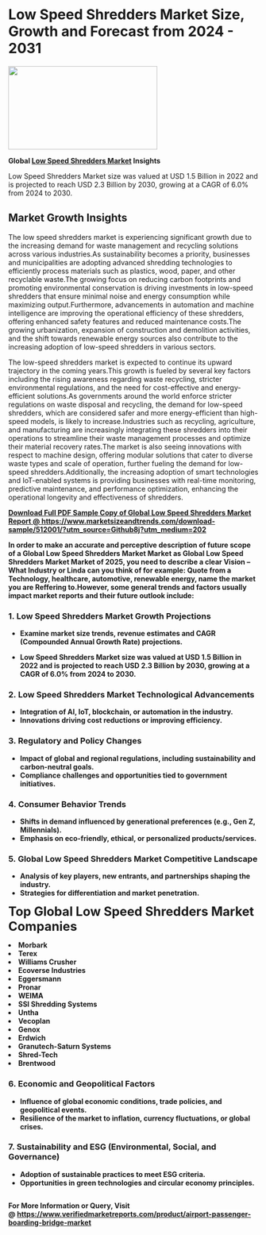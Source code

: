 <H1>Low Speed Shredders Market Size, Growth and Forecast from 2024 - 2031</H1><img class="aligncenter size-medium wp-image-584254" src="https://thirdeyenews.in/wp-content/uploads/2024/09/Global-Market-Research-300x168.jpeg" alt="" width="300" height="168" /><p><strong>Global&nbsp;<a href="https://www.marketsizeandtrends.com/download-sample/512001/?utm_source=Github8j?utm_medium=202">Low Speed Shredders Market</a> Insights</strong></p><p>Low Speed Shredders Market size was valued at USD 1.5 Billion in 2022 and is projected to reach USD 2.3 Billion by 2030, growing at a CAGR of 6.0% from 2024 to 2030.</p><p><h2>Market Growth Insights</h2> <p>The low speed shredders market is experiencing significant growth due to the increasing demand for waste management and recycling solutions across various industries.As sustainability becomes a priority, businesses and municipalities are adopting advanced shredding technologies to efficiently process materials such as plastics, wood, paper, and other recyclable waste.The growing focus on reducing carbon footprints and promoting environmental conservation is driving investments in low-speed shredders that ensure minimal noise and energy consumption while maximizing output.Furthermore, advancements in automation and machine intelligence are improving the operational efficiency of these shredders, offering enhanced safety features and reduced maintenance costs.The growing urbanization, expansion of construction and demolition activities, and the shift towards renewable energy sources also contribute to the increasing adoption of low-speed shredders in various sectors.</p> <p><strong><a href="#"></a></strong></p> <p>The low-speed shredders market is expected to continue its upward trajectory in the coming years.This growth is fueled by several key factors including the rising awareness regarding waste recycling, stricter environmental regulations, and the need for cost-effective and energy-efficient solutions.As governments around the world enforce stricter regulations on waste disposal and recycling, the demand for low-speed shredders, which are considered safer and more energy-efficient than high-speed models, is likely to increase.Industries such as recycling, agriculture, and manufacturing are increasingly integrating these shredders into their operations to streamline their waste management processes and optimize their material recovery rates.The market is also seeing innovations with respect to machine design, offering modular solutions that cater to diverse waste types and scale of operation, further fueling the demand for low-speed shredders.Additionally, the increasing adoption of smart technologies and IoT-enabled systems is providing businesses with real-time monitoring, predictive maintenance, and performance optimization, enhancing the operational longevity and effectiveness of shredders.</p> <p><strong><a href="#"></p><p><span class=""><strong>Download Full PDF Sample Copy of Global Low Speed Shredders Market Report</strong> @ <a href="https://www.marketsizeandtrends.com/download-sample/512001/?utm_source=Github8j?utm_medium=202" target="_blank">https://www.marketsizeandtrends.com/download-sample/512001/?utm_source=Github8j?utm_medium=202</a></span></p><p>In order to make an accurate and perceptive description of future scope of a Global&nbsp;Low Speed Shredders Market Market as Global&nbsp;Low Speed Shredders Market Market of 2025, you need to describe a clear Vision &ndash; What Industry or Linda can you think of for example: Quote from a Technology, healthcare, automotive, renewable energy, name the market you are Reffering to.However, some general trends and factors usually impact market reports and their future outlook include:</p><h3>1.&nbsp;<strong>Low Speed Shredders Market Growth Projections</strong></h3><ul><li>Examine market size trends, revenue estimates and CAGR (Compounded Annual Growth Rate) projections.</li><li><p>Low Speed Shredders Market size was valued at USD 1.5 Billion in 2022 and is projected to reach USD 2.3 Billion by 2030, growing at a CAGR of 6.0% from 2024 to 2030.</p></li></ul><h3>2.&nbsp;<strong>Low Speed Shredders Market Technological Advancements</strong></h3><ul><li>Integration of AI, IoT, blockchain, or automation in the industry.</li><li>Innovations driving cost reductions or improving efficiency.</li></ul><h3>3.&nbsp;<strong>Regulatory and Policy Changes</strong></h3><ul><li>Impact of global and regional regulations, including sustainability and carbon-neutral goals.</li><li>Compliance challenges and opportunities tied to government initiatives.</li></ul><h3>4.&nbsp;<strong>Consumer Behavior Trends</strong></h3><ul><li>Shifts in demand influenced by generational preferences (e.g., Gen Z, Millennials).</li><li>Emphasis on eco-friendly, ethical, or personalized products/services.</li></ul><h3>5.&nbsp;<strong>Global Low Speed Shredders Market Competitive Landscape</strong></h3><ul><li>Analysis of key players, new entrants, and partnerships shaping the industry.</li><li>Strategies for differentiation and market penetration.</li></ul><p data-pm-slice="1 1 []"><span style="color: inherit; font-family: inherit; font-size: 25px;">Top Global Low Speed Shredders Market Companies</span></p><div class="" data-test-id=""><p><li>Morbark</li><li> Terex</li><li> Williams Crusher</li><li> Ecoverse Industries</li><li> Eggersmann</li><li> Pronar</li><li> WEIMA</li><li> SSI Shredding Systems</li><li> Untha</li><li> Vecoplan</li><li> Genox</li><li> Erdwich</li><li> Granutech-Saturn Systems</li><li> Shred-Tech</li><li> Brentwood</li></p></div><h3>6.&nbsp;<strong>Economic and Geopolitical Factors</strong></h3><ul><li>Influence of global economic conditions, trade policies, and geopolitical events.</li><li>Resilience of the market to inflation, currency fluctuations, or global crises.</li></ul><h3>7.&nbsp;<strong>Sustainability and ESG (Environmental, Social, and Governance)</strong></h3><ul><li>Adoption of sustainable practices to meet ESG criteria.</li><li>Opportunities in green technologies and circular economy principles.</li></ul><h2><strong style="font-size: 14px;">For More Information or Query, Visit @&nbsp;</strong><a style="background-color: #ffffff; font-size: 14px;" href="https://www.marketsizeandtrends.com/report/low-speed-shredders-market/" target="_blank">https://www.verifiedmarketreports.com/product/airport-passenger-boarding-bridge-market</a></h2>